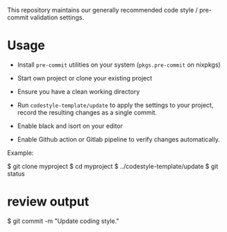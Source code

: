 This repository maintains our generally recommended code style / pre-commit validation settings.

# Usage

* Install `pre-commit` utilities on your system (`pkgs.pre-commit` on nixpkgs)

* Start own project or clone your existing project

* Ensure you have a clean working directory

* Run `codestyle-template/update` to apply the settings to your project, record the resulting changes as a single commit.

* Enable black and isort on your editor

* Enable Github action or Gitlab pipeline to verify changes automatically.

Example:

  $ git clone myproject
  $ cd myproject
  $ ../codestyle-template/update
  $ git status
  # review output
  $ git commit -m "Update coding style."
